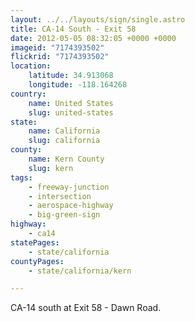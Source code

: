 ```yaml
---
layout: ../../layouts/sign/single.astro
title: CA-14 South - Exit 58
date: 2012-05-05 08:32:05 +0000 +0000
imageid: "7174393502"
flickrid: "7174393502"
location:
    latitude: 34.913068
    longitude: -118.164268
country:
    name: United States
    slug: united-states
state:
    name: California
    slug: california
county:
    name: Kern County
    slug: kern
tags:
    - freeway-junction
    - intersection
    - aerospace-highway
    - big-green-sign
highway:
    - ca14
statePages:
    - state/california
countyPages:
    - state/california/kern

---
```

CA-14 south at Exit 58 - Dawn Road.